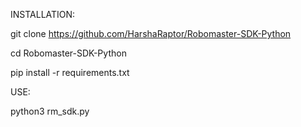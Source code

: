 INSTALLATION:

git clone https://github.com/HarshaRaptor/Robomaster-SDK-Python

cd Robomaster-SDK-Python

pip install -r requirements.txt



USE:

python3 rm_sdk.py

